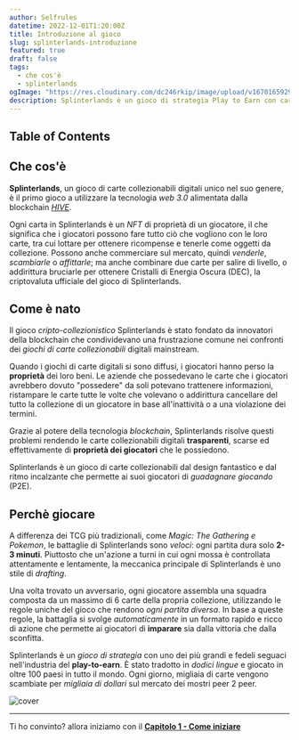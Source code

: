 ```yaml
---
author: Selfrules
datetime: 2022-12-01T1:20:00Z
title: Introduzione al gioco
slug: splinterlands-introduzione
featured: true
draft: false
tags:
  - che cos'è
  - splinterlands
ogImage: "https://res.cloudinary.com/dc246rkip/image/upload/v1670165929/splinterlands-blog/technomancer_ur4cli.jpg"
description: Splinterlands è un gioco di strategia Play to Earn con carte collezionabili basato sulla blockchain.
---
```


## Table of Contents

## Che cos'è

**Splinterlands**, un gioco di carte collezionabili digitali unico nel suo genere, è il primo gioco a utilizzare la tecnologia _web 3.0_ alimentata dalla blockchain _[HIVE](https://www.hiveblockchain.com/)_.

Ogni carta in Splinterlands è un _NFT_ di proprietà di un giocatore, il che significa che i giocatori possono fare tutto ciò che vogliono con le loro carte, tra cui lottare per ottenere ricompense e tenerle come oggetti da collezione. Possono anche commerciare sul mercato, quindi _venderle_, _scambiarle_ o _affittarle_; ma anche combinare due carte per salire di livello, o addirittura bruciarle per ottenere Cristalli di Energia Oscura (DEC), la criptovaluta ufficiale del gioco di Splinterlands.

## Come è nato

Il gioco _cripto-collezionistico_ Splinterlands è stato fondato da innovatori della blockchain che condividevano una frustrazione comune nei confronti dei _giochi di carte collezionabili_ digitali mainstream.

Quando i giochi di carte digitali si sono diffusi, i giocatori hanno perso la **proprietà** dei loro beni. Le aziende che possedevano le carte che i giocatori avrebbero dovuto "possedere" da soli potevano trattenere informazioni, ristampare le carte tutte le volte che volevano o addirittura cancellare del tutto la collezione di un giocatore in base all'inattività o a una violazione dei termini.

Grazie al potere della tecnologia _blockchain_, Splinterlands risolve questi problemi rendendo le carte collezionabili digitali **trasparenti**, scarse ed effettivamente di **proprietà dei giocatori** che le possiedono.

Splinterlands è un gioco di carte collezionabili dal design fantastico e dal ritmo incalzante che permette ai suoi giocatori di _guadagnare giocando_ (P2E).

## Perchè giocare

A differenza dei TCG più tradizionali, come _Magic: The Gathering e Pokemon_, le battaglie di Splinterlands sono _veloci_: ogni partita dura solo **2-3 minuti**. Piuttosto che un'azione a turni in cui ogni mossa è controllata attentamente e lentamente, la meccanica principale di Splinterlands è uno stile di _drafting_.

Una volta trovato un avversario, ogni giocatore assembla una squadra composta da un massimo di 6 carte della propria collezione, utilizzando le regole uniche del gioco che rendono _ogni partita diversa_. In base a queste regole, la battaglia si svolge _automaticamente_ in un formato rapido e ricco di azione che permette ai giocatori di **imparare** sia dalla vittoria che dalla sconfitta.

Splinterlands è un _gioco di strategia_ con uno dei più grandi e fedeli seguaci nell'industria del **play-to-earn**. È stato tradotto in _dodici lingue_ e giocato in oltre 100 paesi in tutto il mondo. Ogni giorno, migliaia di carte vengono scambiate per _migliaia di dollari_ sul mercato dei mostri peer 2 peer.

![cover](https://res.cloudinary.com/dc246rkip/image/upload/v1670165929/splinterlands-blog/technomancer_ur4cli.jpg)

---

Ti ho convinto? allora iniziamo con il **[Capitolo 1 - Come iniziare](https://splinterlandsblog.it/posts/capitolo1-come-iniziare/)**
